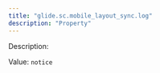 ```yaml
---
title: "glide.sc.mobile_layout_sync.log"
description: "Property"
---
```


Description: 

Value: `notice`